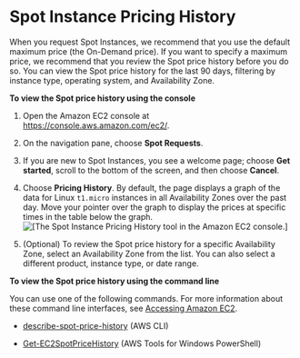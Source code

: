 # Spot Instance Pricing History<a name="using-spot-instances-history"></a>

When you request Spot Instances, we recommend that you use the default maximum price \(the On\-Demand price\)\. If you want to specify a maximum price, we recommend that you review the Spot price history before you do so\. You can view the Spot price history for the last 90 days, filtering by instance type, operating system, and Availability Zone\.

**To view the Spot price history using the console**

1. Open the Amazon EC2 console at [https://console\.aws\.amazon\.com/ec2/](https://console.aws.amazon.com/ec2/)\.

1. On the navigation pane, choose **Spot Requests**\.

1. If you are new to Spot Instances, you see a welcome page; choose **Get started**, scroll to the bottom of the screen, and then choose **Cancel**\.

1. Choose **Pricing History**\. By default, the page displays a graph of the data for Linux `t1.micro` instances in all Availability Zones over the past day\. Move your pointer over the graph to display the prices at specific times in the table below the graph\.  
![\[The Spot Instance Pricing History tool in
							the Amazon EC2 console.\]](http://docs.aws.amazon.com/AWSEC2/latest/WindowsGuide/images/SpotInstance_spotinstancepricinghistory-gwt.png)

1. \(Optional\) To review the Spot price history for a specific Availability Zone, select an Availability Zone from the list\. You can also select a different product, instance type, or date range\.

**To view the Spot price history using the command line**

You can use one of the following commands\. For more information about these command line interfaces, see [Accessing Amazon EC2](concepts.md#access-ec2)\.

+ [describe\-spot\-price\-history](http://docs.aws.amazon.com/cli/latest/reference/ec2/describe-spot-price-history.html) \(AWS CLI\)

+ [Get\-EC2SpotPriceHistory](http://docs.aws.amazon.com/powershell/latest/reference/items/Get-EC2SpotPriceHistory.html) \(AWS Tools for Windows PowerShell\)
